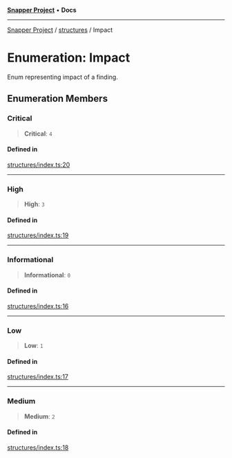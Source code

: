 [**Snapper Project**](../../README.md) • **Docs**

***

[Snapper Project](../../README.md) / [structures](../README.md) / Impact

# Enumeration: Impact

Enum representing impact of a finding.

## Enumeration Members

### Critical

> **Critical**: `4`

#### Defined in

[structures/index.ts:20](https://github.com/sayfer-io/Snapper/blob/4045f2e5717fa308f1c1fd6496d318bda1e3311b/structures/index.ts#L20)

***

### High

> **High**: `3`

#### Defined in

[structures/index.ts:19](https://github.com/sayfer-io/Snapper/blob/4045f2e5717fa308f1c1fd6496d318bda1e3311b/structures/index.ts#L19)

***

### Informational

> **Informational**: `0`

#### Defined in

[structures/index.ts:16](https://github.com/sayfer-io/Snapper/blob/4045f2e5717fa308f1c1fd6496d318bda1e3311b/structures/index.ts#L16)

***

### Low

> **Low**: `1`

#### Defined in

[structures/index.ts:17](https://github.com/sayfer-io/Snapper/blob/4045f2e5717fa308f1c1fd6496d318bda1e3311b/structures/index.ts#L17)

***

### Medium

> **Medium**: `2`

#### Defined in

[structures/index.ts:18](https://github.com/sayfer-io/Snapper/blob/4045f2e5717fa308f1c1fd6496d318bda1e3311b/structures/index.ts#L18)
